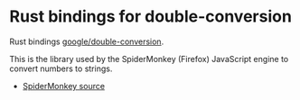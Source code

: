 # Rust bindings for double-conversion

Rust bindings [google/double-conversion](https://github.com/google/double-conversion).

This is the library used by the SpiderMonkey (Firefox) JavaScript engine
to convert numbers to strings.

- [SpiderMonkey source](https://searchfox.org/mozilla-central/rev/083983b7f09b00cdfe4f70396e39ea4f8a1735e1/js/src/jsnum.cpp#1127)

